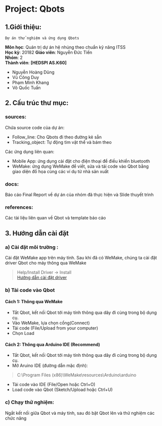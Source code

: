 ﻿# Project: Qbots  </l>
## 1.Giới thiệu:
    Dự án thử nghiệm và ứng dụng Qbots
__Môn học__: Quản trị dự án hệ nhúng theo chuẩn kỹ năng ITSS  
__Học kỳ__: 20182
__Giáo viên__: Nguyễn Đức Tiến  
__Nhóm__: 2  
__Thành viên__:  **[HEDSPI AS.K60]**
* Nguyễn Hoàng Dũng
* Vũ Công Duy
* Phạm Minh Khang
* Võ Quốc Tuấn  
## 2. Cấu trúc thư mục:
### sources:
Chứa source code của dự án:  
* Follow_line: Cho Qbots đi theo đường kẻ sẵn   
* Tracking_object: Tự động tìm vật thể và bám theo   

Các ứng dụng liên quan:
* Mobile App: ứng dụng cài đặt cho điện thoại để điều khiển bluetooth
* WeMake: ứng dụng WeMake để viết, sửa và tải code vào Qbot bằng giao diện đồ họa cùng các ví dụ từ nhà sản xuất 
### docs:
Báo cáo Final Report về dự án của nhóm đã thực hiện và Slide thuyết trình
### references:  
Các tài liệu liên quan về Qbot và template báo cáo 
## 3. Hướng dẫn cài đặt 
### a) Cài đặt môi trường : 
Cài đặt WeMake app trên máy tính. Sau khi đã có WeMake, chúng ta cài đặt driver Qbot cho máy thông qua WeMake  
> Help/Install Driver -> Install  
[Hướng dẫn cài đặt driver](https://www.youtube.com/watch?v=YpddoIfvPJs&list=PLQYW5Ukp-1D9cVizRBkVMLdKnxpZxyVhW&index=19) 
### b) Tải code vào Qbot
#### Cách 1: Thông qua WeMake  
+ Tắt Qbot, kết nối Qbot tới máy tính thông qua dây đi cùng trong bộ dụng cụ.  
+ Vào WeMake, lựa chọn cổng(Connect)
+ Tải code (File/Upload from your computer)
+ Chọn Load
#### Cách 2: Thông qua Arduino IDE (Recommend)  
+ Tắt Qbot, kết nối Qbot tới máy tính thông qua dây đi cùng trong bộ dụng cụ. 
+ Mở Aruino IDE  (đường dẫn mặc định):
> C:\Program Files (x86)\WeMake\resources\Arduino\arduino
+ Tải code vào IDE (File/Open hoặc Ctrl+O) 
+ Load code vào Qbot (Sketch/Upload hoặc Ctrl+U)
### c) Chạy thử nghiệm:
Ngắt kết nối giữa Qbot và máy tính, sau đó bật Qbot lên và thử nghiệm các chức năng 